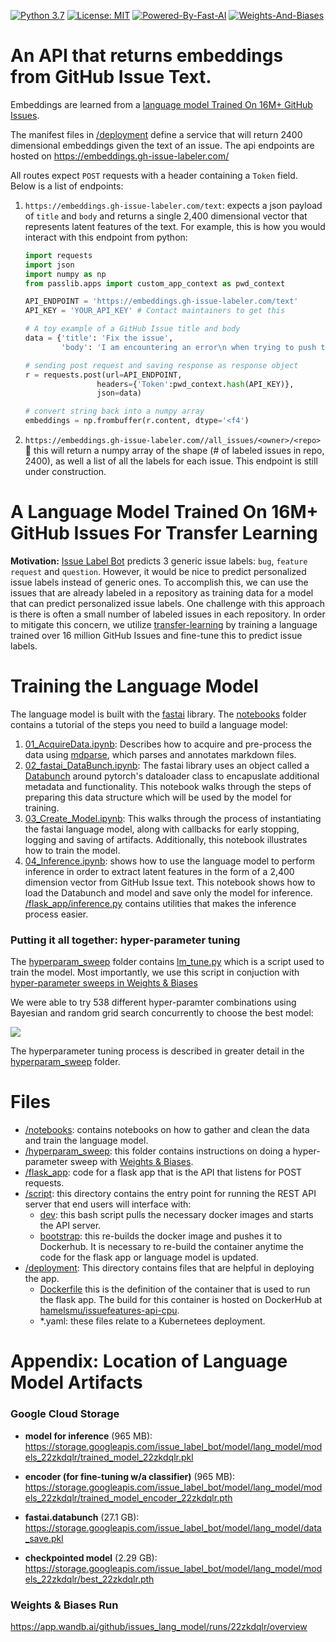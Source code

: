[![Python 3.7](https://img.shields.io/badge/python-3.7-blue.svg)](https://www.python.org/downloads/release/python-370/) [![License: MIT](https://img.shields.io/badge/License-MIT-darkgreen.svg)](https://opensource.org/licenses/MIT)
[![Powered-By-Fast-AI](https://img.shields.io/badge/fastai%20v1.5.3%20%20-blueviolet.svg?logo=github)](https://github.com/fastai/fastai/tree/69231e6026b7fcbe5b67ab4eaa23d19be3ea0659)
[![Weights-And-Biases](https://img.shields.io/badge/Weights%20&%20Biases-black.svg?logo=google-analytics)](https://app.wandb.ai/github/issues_lang_model)


# An API that returns embeddings from GitHub Issue Text.

Embeddings are learned from a [language model Trained On 16M+ GitHub Issues](#a-language-model-trained-on-16m+-github-issues-for-transfer-learning).  

The manifest files in [/deployment](/Issue_Embeddings/deployment) define a service that will return 2400 dimensional embeddings given the text of an issue.  The api endpoints are hosted on https://embeddings.gh-issue-labeler.com/

All routes expect `POST` requests with a header containing a `Token` field. Below is  a list of endpoints:

1. `https://embeddings.gh-issue-labeler.com/text`:  expects a json payload of `title` and `body` and returns a single 2,400 dimensional vector that represents latent features of the text. For example, this is how you would interact with this endpoint from python:

    ```python
    import requests
    import json
    import numpy as np
    from passlib.apps import custom_app_context as pwd_context

    API_ENDPOINT = 'https://embeddings.gh-issue-labeler.com/text'
    API_KEY = 'YOUR_API_KEY' # Contact maintainers to get this

    # A toy example of a GitHub Issue title and body
    data = {'title': 'Fix the issue', 
            'body': 'I am encountering an error\n when trying to push the button.'}

    # sending post request and saving response as response object 
    r = requests.post(url=API_ENDPOINT,
                    headers={'Token':pwd_context.hash(API_KEY)},
                    json=data)

    # convert string back into a numpy array
    embeddings = np.frombuffer(r.content, dtype='<f4')
    ```



2. `https://embeddings.gh-issue-labeler.com//all_issues/<owner>/<repo>` :construction: this will return a numpy array of the shape (# of labeled issues in repo, 2400), as well a list of all the labels for each issue.  This endpoint is still under construction.

# A Language Model Trained On 16M+ GitHub Issues For Transfer Learning

**Motivation:**  [Issue Label Bot](https://github.com/machine-learning-apps/Issue-Label-Bot) predicts 3 generic issue labels: `bug`, `feature request` and `question`.  However, it would be nice to predict personalized issue labels instead of generic ones.  To accomplish this, we can use the issues that are already labeled in a repository as training data for a model that can predict personalized issue labels.  One challenge with this approach is there is often a small number of labeled issues in each repository.  In order to mitigate this concern, we utilize [transfer-learning](http://nlp.fast.ai/) by training a language trained over 16 million GitHub Issues and fine-tune this to predict issue labels.

# Training the Language Model

The language model is built with the [fastai](http://nlp.fast.ai/) library.  The [notebooks](/notebooks) folder contains a tutorial of the steps you need to build a language model:

1. [01_AcquireData.ipynb](/Issue_Embeddings/notebooks/01_AcquireData.ipynb): Describes how to acquire and pre-process the data using [mdparse](https://github.com/machine-learning-apps/mdparse), which parses and annotates markdown files.
2. [02_fastai_DataBunch.ipynb](/Issue_Embeddings/notebooks/02_fastai_DataBunch.ipynb):  The fastai library uses an object called a [Databunch](https://docs.fast.ai/basic_data.html#DataBunch) around pytorch's dataloader class to encapuslate additional metadata and functionality.  This notebook walks through the steps of preparing this data structure which will be used by the model for training.
3. [03_Create_Model.ipynb](/Issue_Embeddings/notebooks/03_Create_Model.ipynb): This walks through the process of instantiating the fastai language model, along with callbacks for early stopping, logging and saving of artifacts.  Additionally, this notebook illustrates how to train the model.
4. [04_Inference.ipynb](/Issue_Embeddings/notebooks/04_Inference.ipynb): shows how to use the language model to perform inference in order to extract latent features in the form of a 2,400 dimension vector from GitHub Issue text. This notebook shows how to load the Databunch and model and save only the model for inference.  [/flask_app/inference.py](/Issue_Embeddings/flask_app/inference.py) contains utilities that makes the inference process easier.

### Putting it all together: hyper-parameter tuning

The [hyperparam_sweep](/Issue_Embeddings/hyperparam_sweep) folder contains [lm_tune.py](/Issue_Embeddings/hyperparam_sweep/lm_tune.py) which is a script used to train the model.  Most importantly, we use this script in conjuction with [hyper-parameter sweeps in Weights & Biases](https://docs.wandb.com/docs/sweep.html)

We were able to try 538 different hyper-paramter combinations using Bayesian and random grid search concurrently to choose the best model:

![](/hyperparam_sweep/images/parallel_coordinates.png)

The hyperparameter tuning process is described in greater detail in the [hyperparam_sweep](/Issue_Embeddings/hyperparam_sweep) folder.

# Files
 
 - [/notebooks](/Issue_Embeddings/notebooks): contains notebooks on how to gather and clean the data and train the language model.
 - [/hyperparam_sweep](/Issue_Embeddings/hyperparam_sweep): this folder contains instructions on doing a hyper-parameter sweep with [Weights & Biases](https://www.wandb.com).
 - [/flask_app](/Issue_Embeddings/flask_app): code for a flask app that is the API that listens for POST requests. 
 - [/script](/Issue_Embeddings/script): this directory contains the entry point for running the REST API server that end users will interface with:
    - [dev](/Issue_Embeddings/script/dev): this bash script pulls the necessary docker images and starts the API server.
    - [bootstrap](/Issue_Embeddings/script/bootstrap): this re-builds the docker image and pushes it to Dockerhub.  It is necessary to re-build the container anytime the code for the flask app or language model is updated.
- [/deployment](/Issue_Embeddings/deployment): This directory contains files that are helpful in deploying the app.
    - [Dockerfile](/Issue_Embeddings/deployment/Dockerfile) this is the definition of the container that is used to run the flask app.  The build for this container is hosted on DockerHub at [hamelsmu/issuefeatures-api-cpu](https://hub.docker.com/r/hamelsmu/issuefeatures-api-cpu).
    - *.yaml: these files relate to a Kubernetees deployment.


# Appendix: Location of Language Model Artifacts

### Google Cloud Storage

- **model for inference** (965 MB): https://storage.googleapis.com/issue_label_bot/model/lang_model/models_22zkdqlr/trained_model_22zkdqlr.pkl


- **encoder (for fine-tuning w/a classifier)** (965 MB): 
https://storage.googleapis.com/issue_label_bot/model/lang_model/models_22zkdqlr/trained_model_encoder_22zkdqlr.pth


- **fastai.databunch** (27.1 GB):
https://storage.googleapis.com/issue_label_bot/model/lang_model/data_save.pkl


- **checkpointed model** (2.29 GB): 
https://storage.googleapis.com/issue_label_bot/model/lang_model/models_22zkdqlr/best_22zkdqlr.pth

### Weights & Biases Run

https://app.wandb.ai/github/issues_lang_model/runs/22zkdqlr/overview
